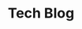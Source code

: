---
layout: posts
title: Tech Blog
permalink: /de/blog
lang: de
ref: posts
banner:
  title: Technology Blog
---